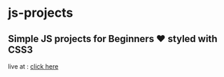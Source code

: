 # js-projects

## Simple JS projects for Beginners ❤ styled with CSS3

live at : [click here](js-projects)
